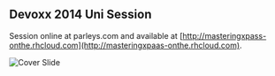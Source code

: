 Devoxx 2014 Uni Session
-----------------------
Session online at parleys.com and available at [http://masteringxpass-onthe.rhcloud.com](http://masteringxpaas-onthe.rhcloud.com).

![Cover Slide](https://github.com/masteringxpaas/presentation-openshift-mastering-xpaas/blob/master/cover.png)
